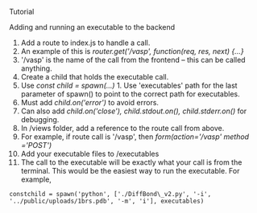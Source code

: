 Tutorial

Adding and running an executable to the backend

1. Add a route to index.js to handle a call.
  1. An example of this is _router.get('/vasp', function(req, res, next) {…}_
  2. '/vasp' is the name of the call from the frontend – this can be called anything.
2. Create a child that holds the executable call.
  1. Use _const child = spawn(…)_
    1. Use 'executables' path for the last parameter of spawn() to point to the correct path for executables.
3. Must add _child.on('error')_ to avoid errors.
  1. Can also add _child.on('close'), child.stdout.on(), child.stderr.on()_ for debugging.
4. In /views folder, add a reference to the route call from above.
  1. For example, if route call is '/vasp', then _form(action='/vasp' method ='POST')_
5. Add your executable files to /executables
  1. The call to the executable will be exactly what your call is from the terminal. This would be the easiest way to run the executable. For example,

```
constchild = spawn('python', ['./DiffBond\_v2.py', '-i', '../public/uploads/1brs.pdb', '-m', 'i'], executables)
```

